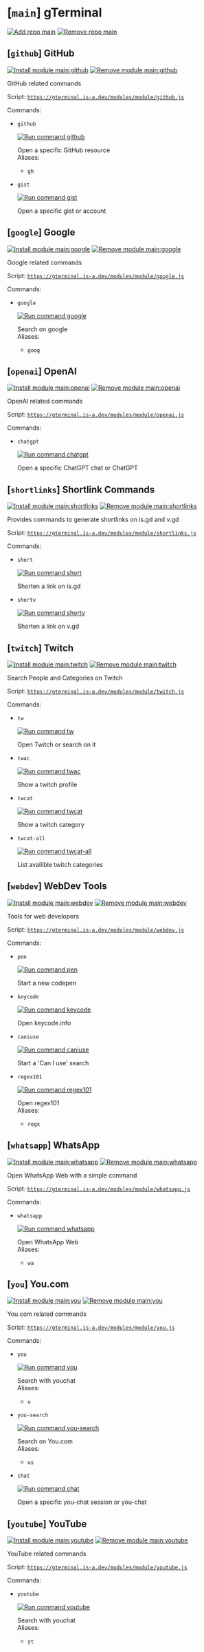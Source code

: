 # [`main`] gTerminal

[![Add repo `main`](https://img.shields.io/badge/Add_repo-main-blue)](https://gterminal.is-a.dev/?cmd=modules+add-repo+https%3A//gterminal.is-a.dev/modules/repo.json)
[![Remove repo `main`](https://img.shields.io/badge/Remove_repo-main-blue)](https://gterminal.is-a.dev/?cmd=modules+remove-repo+main)

## [`github`] GitHub

[![Install module `main:github`](https://img.shields.io/badge/Install_module-main:github-blue)](https://gterminal.is-a.dev/?cmd=modules+install+main:github)
[![Remove module `main:github`](https://img.shields.io/badge/Remove_module-main:github-blue)](https://gterminal.is-a.dev/?cmd=modules+remove+main:github)

GitHub related commands

Script: [`https://gterminal.is-a.dev/modules/module/github.js`](https://gterminal.is-a.dev/modules/module/github.js)

Commands:  

- `github`  
  
  [![Run command `github`](https://img.shields.io/badge/Run_command-github-blue)](https://gterminal.is-a.dev/?cmd=github)

  Open a specific GitHub resource  
  Aliases:  

  - `gh`  

- `gist`  
  
  [![Run command `gist`](https://img.shields.io/badge/Run_command-gist-blue)](https://gterminal.is-a.dev/?cmd=gist)

  Open a specific gist or account  

## [`google`] Google

[![Install module `main:google`](https://img.shields.io/badge/Install_module-main:google-blue)](https://gterminal.is-a.dev/?cmd=modules+install+main:google)
[![Remove module `main:google`](https://img.shields.io/badge/Remove_module-main:google-blue)](https://gterminal.is-a.dev/?cmd=modules+remove+main:google)

Google related commands

Script: [`https://gterminal.is-a.dev/modules/module/google.js`](https://gterminal.is-a.dev/modules/module/google.js)

Commands:  

- `google`  
  
  [![Run command `google`](https://img.shields.io/badge/Run_command-google-blue)](https://gterminal.is-a.dev/?cmd=google)

  Search on google  
  Aliases:  

  - `goog`  

## [`openai`] OpenAI

[![Install module `main:openai`](https://img.shields.io/badge/Install_module-main:openai-blue)](https://gterminal.is-a.dev/?cmd=modules+install+main:openai)
[![Remove module `main:openai`](https://img.shields.io/badge/Remove_module-main:openai-blue)](https://gterminal.is-a.dev/?cmd=modules+remove+main:openai)

OpenAI related commands

Script: [`https://gterminal.is-a.dev/modules/module/openai.js`](https://gterminal.is-a.dev/modules/module/openai.js)

Commands:  

- `chatgpt`  
  
  [![Run command `chatgpt`](https://img.shields.io/badge/Run_command-chatgpt-blue)](https://gterminal.is-a.dev/?cmd=chatgpt)

  Open a specific ChatGPT chat or ChatGPT  

## [`shortlinks`] Shortlink Commands

[![Install module `main:shortlinks`](https://img.shields.io/badge/Install_module-main:shortlinks-blue)](https://gterminal.is-a.dev/?cmd=modules+install+main:shortlinks)
[![Remove module `main:shortlinks`](https://img.shields.io/badge/Remove_module-main:shortlinks-blue)](https://gterminal.is-a.dev/?cmd=modules+remove+main:shortlinks)

Provides commands to generate shortlinks on is.gd and v.gd

Script: [`https://gterminal.is-a.dev/modules/module/shortlinks.js`](https://gterminal.is-a.dev/modules/module/shortlinks.js)

Commands:  

- `short`  
  
  [![Run command `short`](https://img.shields.io/badge/Run_command-short-blue)](https://gterminal.is-a.dev/?cmd=short)

  Shorten a link on is.gd  

- `shortv`  
  
  [![Run command `shortv`](https://img.shields.io/badge/Run_command-shortv-blue)](https://gterminal.is-a.dev/?cmd=shortv)

  Shorten a link on v.gd  

## [`twitch`] Twitch

[![Install module `main:twitch`](https://img.shields.io/badge/Install_module-main:twitch-blue)](https://gterminal.is-a.dev/?cmd=modules+install+main:twitch)
[![Remove module `main:twitch`](https://img.shields.io/badge/Remove_module-main:twitch-blue)](https://gterminal.is-a.dev/?cmd=modules+remove+main:twitch)

Search People and Categories on Twitch

Script: [`https://gterminal.is-a.dev/modules/module/twitch.js`](https://gterminal.is-a.dev/modules/module/twitch.js)

Commands:  

- `tw`  
  
  [![Run command `tw`](https://img.shields.io/badge/Run_command-tw-blue)](https://gterminal.is-a.dev/?cmd=tw)

  Open Twitch or search on it  

- `twac`  
  
  [![Run command `twac`](https://img.shields.io/badge/Run_command-twac-blue)](https://gterminal.is-a.dev/?cmd=twac)

  Show a twitch profile  

- `twcat`  
  
  [![Run command `twcat`](https://img.shields.io/badge/Run_command-twcat-blue)](https://gterminal.is-a.dev/?cmd=twcat)

  Show a twitch category  

- `twcat-all`  
  
  [![Run command `twcat-all`](https://img.shields.io/badge/Run_command-twcat-all-blue)](https://gterminal.is-a.dev/?cmd=twcat-all)

  List availible twitch categories  

## [`webdev`] WebDev Tools

[![Install module `main:webdev`](https://img.shields.io/badge/Install_module-main:webdev-blue)](https://gterminal.is-a.dev/?cmd=modules+install+main:webdev)
[![Remove module `main:webdev`](https://img.shields.io/badge/Remove_module-main:webdev-blue)](https://gterminal.is-a.dev/?cmd=modules+remove+main:webdev)

Tools for web developers

Script: [`https://gterminal.is-a.dev/modules/module/webdev.js`](https://gterminal.is-a.dev/modules/module/webdev.js)

Commands:  

- `pen`  
  
  [![Run command `pen`](https://img.shields.io/badge/Run_command-pen-blue)](https://gterminal.is-a.dev/?cmd=pen)

  Start a new codepen  

- `keycode`  
  
  [![Run command `keycode`](https://img.shields.io/badge/Run_command-keycode-blue)](https://gterminal.is-a.dev/?cmd=keycode)

  Open keycode.info  

- `caniuse`  
  
  [![Run command `caniuse`](https://img.shields.io/badge/Run_command-caniuse-blue)](https://gterminal.is-a.dev/?cmd=caniuse)

  Start a 'Can I use' search  

- `regex101`  
  
  [![Run command `regex101`](https://img.shields.io/badge/Run_command-regex101-blue)](https://gterminal.is-a.dev/?cmd=regex101)

  Open regex101  
  Aliases:  

  - `regx`  

## [`whatsapp`] WhatsApp

[![Install module `main:whatsapp`](https://img.shields.io/badge/Install_module-main:whatsapp-blue)](https://gterminal.is-a.dev/?cmd=modules+install+main:whatsapp)
[![Remove module `main:whatsapp`](https://img.shields.io/badge/Remove_module-main:whatsapp-blue)](https://gterminal.is-a.dev/?cmd=modules+remove+main:whatsapp)

Open WhatsApp Web with a simple command

Script: [`https://gterminal.is-a.dev/modules/module/whatsapp.js`](https://gterminal.is-a.dev/modules/module/whatsapp.js)

Commands:  

- `whatsapp`  
  
  [![Run command `whatsapp`](https://img.shields.io/badge/Run_command-whatsapp-blue)](https://gterminal.is-a.dev/?cmd=whatsapp)

  Open WhatsApp Web  
  Aliases:  

  - `wa`  

## [`you`] You.com

[![Install module `main:you`](https://img.shields.io/badge/Install_module-main:you-blue)](https://gterminal.is-a.dev/?cmd=modules+install+main:you)
[![Remove module `main:you`](https://img.shields.io/badge/Remove_module-main:you-blue)](https://gterminal.is-a.dev/?cmd=modules+remove+main:you)

You.com related commands

Script: [`https://gterminal.is-a.dev/modules/module/you.js`](https://gterminal.is-a.dev/modules/module/you.js)

Commands:  

- `you`  
  
  [![Run command `you`](https://img.shields.io/badge/Run_command-you-blue)](https://gterminal.is-a.dev/?cmd=you)

  Search with youchat  
  Aliases:  

  - `u`  

- `you-search`  
  
  [![Run command `you-search`](https://img.shields.io/badge/Run_command-you-search-blue)](https://gterminal.is-a.dev/?cmd=you-search)

  Search on You.com  
  Aliases:  

  - `us`  

- `chat`  
  
  [![Run command `chat`](https://img.shields.io/badge/Run_command-chat-blue)](https://gterminal.is-a.dev/?cmd=chat)

  Open a specific you-chat session or you-chat  

## [`youtube`] YouTube

[![Install module `main:youtube`](https://img.shields.io/badge/Install_module-main:youtube-blue)](https://gterminal.is-a.dev/?cmd=modules+install+main:youtube)
[![Remove module `main:youtube`](https://img.shields.io/badge/Remove_module-main:youtube-blue)](https://gterminal.is-a.dev/?cmd=modules+remove+main:youtube)

YouTube related commands

Script: [`https://gterminal.is-a.dev/modules/module/youtube.js`](https://gterminal.is-a.dev/modules/module/youtube.js)

Commands:  

- `youtube`  
  
  [![Run command `youtube`](https://img.shields.io/badge/Run_command-youtube-blue)](https://gterminal.is-a.dev/?cmd=youtube)

  Search with youchat  
  Aliases:  

  - `yt`  


